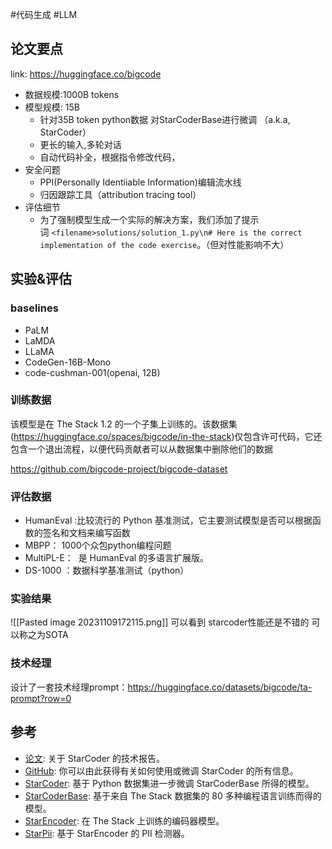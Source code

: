 #代码生成 #LLM


## 论文要点
link: https://huggingface.co/bigcode
- 数据规模:1000B tokens 
- 模型规模: 15B
	- 针对35B token python数据 对StarCoderBase进行微调 （a.k.a, StarCoder）
	- 更长的输入,多轮对话
	- 自动代码补全，根据指令修改代码，
- 安全问题
	- PPI(Personally Identiiable Information)编辑流水线
	- 归因跟踪工具（attribution tracing tool）
- 评估细节
	- 为了强制模型生成一个实际的解决方案，我们添加了提示词 `<filename>solutions/solution_1.py\n# Here is the correct implementation of the code exercise`。（但对性能影响不大）

## 实验&评估
### baselines
- PaLM
- LaMDA
- LLaMA
- CodeGen-16B-Mono
- code-cushman-001(openai, 12B)
### 训练数据
该模型是在 The Stack 1.2 的一个子集上训练的。该数据集(https://huggingface.co/spaces/bigcode/in-the-stack)仅包含许可代码，它还包含一个退出流程，以便代码贡献者可以从数据集中删除他们的数据

https://github.com/bigcode-project/bigcode-dataset
### 评估数据
- HumanEval :比较流行的 Python 基准测试，它主要测试模型是否可以根据函数的签名和文档来编写函数
- MBPP：  1000个众包python编程问题
- MultiPL-E：  是 HumanEval 的多语言扩展版。
- DS-1000 ：数据科学基准测试（python）

### 实验结果
![[Pasted image 20231109172115.png]]
可以看到 starcoder性能还是不错的 可以称之为SOTA

### 技术经理
设计了一套技术经理prompt：https://huggingface.co/datasets/bigcode/ta-prompt?row=0


## 参考
- [论文](https://drive.google.com/file/d/1cN-b9GnWtHzQRoE7M7gAEyivY0kl4BYs/view): 关于 StarCoder 的技术报告。
- [GitHub](https://github.com/bigcode-project/starcoder/tree/main): 你可以由此获得有关如何使用或微调 StarCoder 的所有信息。
- [StarCoder](https://huggingface.co/bigcode/starcoder): 基于 Python 数据集进一步微调 StarCoderBase 所得的模型。
- [StarCoderBase](https://huggingface.co/bigcode/starcoderbase): 基于来自 The Stack 数据集的 80 多种编程语言训练而得的模型。
- [StarEncoder](https://huggingface.co/bigcode/starencoder): 在 The Stack 上训练的编码器模型。
- [StarPii](https://huggingface.co/bigcode/starpii): 基于 StarEncoder 的 PII 检测器。



